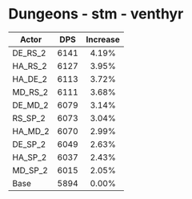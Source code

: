 # Dungeons - stm - venthyr
| Actor | DPS | Increase |
|---|:---:|:---:|
|DE_RS_2|6141|4.19%|
|HA_RS_2|6127|3.95%|
|HA_DE_2|6113|3.72%|
|MD_RS_2|6111|3.68%|
|DE_MD_2|6079|3.14%|
|RS_SP_2|6073|3.04%|
|HA_MD_2|6070|2.99%|
|DE_SP_2|6049|2.63%|
|HA_SP_2|6037|2.43%|
|MD_SP_2|6015|2.05%|
|Base|5894|0.00%|
